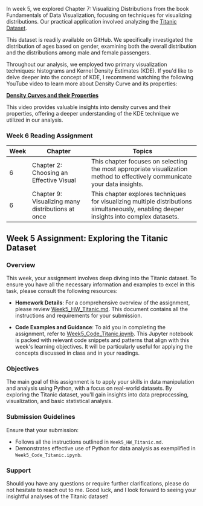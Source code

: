 In week 5, we explored Chapter 7: Visualizing Distributions from the book Fundamentals of Data Visualization, focusing on techniques for visualizing distributions. Our practical application involved analyzing the [Titanic Dataset](https://raw.githubusercontent.com/Reben80/Data110-32213/main/dataset/titanic.csv).

This dataset is readily available on GitHub. We specifically investigated the distribution of ages based on gender, examining both the overall distribution and the distributions among male and female passengers.

Throughout our analysis, we employed two primary visualization techniques: histograms and Kernel Density Estimates (KDE). If you'd like to delve deeper into the concept of KDE, I recommend watching the following YouTube video to learn more about Density Curve and its properties:

[**Density Curves and their Properties**](https://www.youtube.com/embed/Txlm4ORI4Gs)

This video provides valuable insights into density curves and their properties, offering a deeper understanding of the KDE technique we utilized in our analysis.

### Week 6 Reading Assignment

| Week | Chapter | Topics  |
|------|---------|----------------|
| 6 | Chapter 2: Choosing an Effective Visual | This chapter focuses on selecting the most appropriate visualization method to effectively communicate your data insights. |
| 6 | Chapter 9: Visualizing many distributions at once | This chapter explores techniques for visualizing multiple distributions simultaneously, enabling deeper insights into complex datasets. |




## Week 5 Assignment: Exploring the Titanic Dataset

### Overview
This week, your assignment involves deep diving into the Titanic dataset. To ensure you have all the necessary information and examples to excel in this task, please consult the following resources:

- **Homework Details**: For a comprehensive overview of the assignment, please review [Week5_HW_Titanic.md](Week5_HW_Titanic.md). This document contains all the instructions and requirements for your submission.

- **Code Examples and Guidance**: To aid you in completing the assignment, refer to [Week5_Code_Titanic.ipynb](Week5_Code_Titanic.ipynb). This Jupyter notebook is packed with relevant code snippets and patterns that align with this week's learning objectives. It will be particularly useful for applying the concepts discussed in class and in your readings.

### Objectives
The main goal of this assignment is to apply your skills in data manipulation and analysis using Python, with a focus on real-world datasets. By exploring the Titanic dataset, you'll gain insights into data preprocessing, visualization, and basic statistical analysis.

### Submission Guidelines
Ensure that your submission:
- Follows all the instructions outlined in `Week5_HW_Titanic.md`.
- Demonstrates effective use of Python for data analysis as exemplified in `Week5_Code_Titanic.ipynb`.


### Support
Should you have any questions or require further clarifications, please do not hesitate to reach out to me. Good luck, and I look forward to seeing your insightful analyses of the Titanic dataset!
